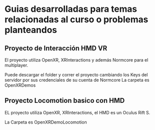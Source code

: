 # Guias desarrolladas para temas relacionadas al curso o problemas planteandos
## Proyecto de Interacción HMD VR
El proyecto utiliza OpenXR, XRInteractions y además Normcore para el multiplayer.

Puede descargar el folder y correr el proyecto cambiando los Keys del servidor por sus credenciales de su cuenta de Normcore
La carpeta es OpenXRDemos


## Proyecto Locomotion basico con HMD
EL proyecto utiliza OpenXR, XRInteractions, el HMD es un Oculus Rift S.

La Carpeta es OpenXRDemoLocomotion



